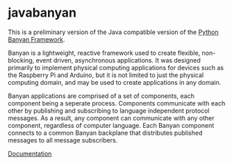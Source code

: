 

# javabanyan
This is a preliminary version of the  Java compatible version of the [Python Banyan Framework](https://mryslab.github.io/python_banyan/).

Banyan is a lightweight, reactive framework used to create flexible, non-blocking, 
event driven, asynchronous applications. It was designed primarily to 
implement physical computing applications for devices such as the 
Raspberry Pi and Arduino, but it is not limited to just the physical computing domain, 
and may be used to create applications in any domain.

Banyan applications are comprised of a set of components, each component being a seperate process. 
Components communicate with each other by publishing and subscribing to language independent protocol messages.
As a result, any component can communicate with any other component, regardless of computer language.
Each Banyan component connects to a common Banyan backplane that distributes published messages to all message
subscribers.

[Documentation](http://htmlpreview.github.io/?https://github.com/MrYsLab/javabanyan/blob/master/documentation/index.html)